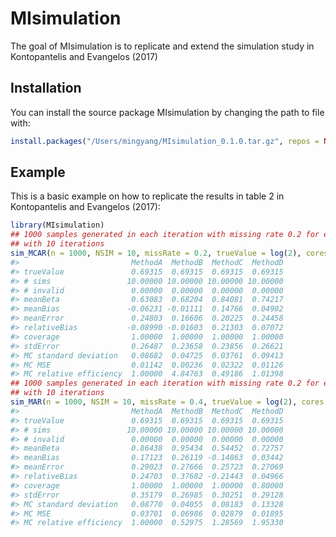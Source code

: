 
<!-- README.md is generated from README.Rmd. Please edit that file -->
MIsimulation
============

The goal of MIsimulation is to replicate and extend the simulation study in Kontopantelis and Evangelos (2017)

Installation
------------

You can install the source package MIsimulation by changing the path to file with:

``` r
install.packages("/Users/mingyang/MIsimulation_0.1.0.tar.gz", repos = NULL, type="source")
```

Example
-------

This is a basic example on how to replicate the results in table 2 in Kontopantelis and Evangelos (2017):

``` r
library(MIsimulation)
## 1000 samples generated in each iteration with missing rate 0.2 for each variable under MCAR assumption 
## with 10 iterations
sim_MCAR(n = 1000, NSIM = 10, missRate = 0.2, trueValue = log(2), cores = 3)
#>                         MethodA  MethodB  MethodC  MethodD
#> trueValue               0.69315  0.69315  0.69315  0.69315
#> # sims                 10.00000 10.00000 10.00000 10.00000
#> # invalid               0.00000  0.00000  0.00000  0.00000
#> meanBeta                0.63083  0.68204  0.84081  0.74217
#> meanBias               -0.06231 -0.01111  0.14766  0.04902
#> meanError               0.24803  0.16606  0.20225  0.24458
#> relativeBias           -0.08990 -0.01603  0.21303  0.07072
#> coverage                1.00000  1.00000  1.00000  1.00000
#> stdError                0.26487  0.23658  0.23856  0.26621
#> MC standard deviation   0.08682  0.04725  0.03761  0.09413
#> MC MSE                  0.01142  0.00236  0.02322  0.01126
#> MC relative efficiency  1.00000  4.84763  0.49186  1.01398
## 1000 samples generated in each iteration with missing rate 0.2 for each variable under MAR assumption 
## with 10 iterations
sim_MAR(n = 1000, NSIM = 10, missRate = 0.4, trueValue = log(2), cores = 3)
#>                         MethodA  MethodB  MethodC  MethodD
#> trueValue               0.69315  0.69315  0.69315  0.69315
#> # sims                 10.00000 10.00000 10.00000 10.00000
#> # invalid               0.00000  0.00000  0.00000  0.00000
#> meanBeta                0.86438  0.95434  0.54452  0.72757
#> meanBias                0.17123  0.26119 -0.14863  0.03442
#> meanError               0.29023  0.27666  0.25723  0.27069
#> relativeBias            0.24703  0.37682 -0.21443  0.04966
#> coverage                1.00000  1.00000  1.00000  0.80000
#> stdError                0.35179  0.26985  0.30251  0.29128
#> MC standard deviation   0.08770  0.04055  0.08183  0.13328
#> MC MSE                  0.03701  0.06986  0.02879  0.01895
#> MC relative efficiency  1.00000  0.52975  1.28569  1.95330
```

